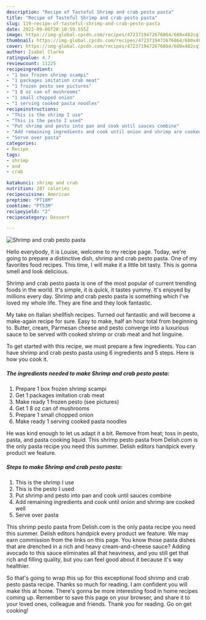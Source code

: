 ```yaml
---
description: "Recipe of Tasteful Shrimp and crab pesto pasta"
title: "Recipe of Tasteful Shrimp and crab pesto pasta"
slug: 119-recipe-of-tasteful-shrimp-and-crab-pesto-pasta
date: 2022-09-06T20:10:59.555Z
image: https://img-global.cpcdn.com/recipes/4723719472676864/680x482cq70/shrimp-and-crab-pesto-pasta-recipe-main-photo.jpg
thumbnail: https://img-global.cpcdn.com/recipes/4723719472676864/680x482cq70/shrimp-and-crab-pesto-pasta-recipe-main-photo.jpg
cover: https://img-global.cpcdn.com/recipes/4723719472676864/680x482cq70/shrimp-and-crab-pesto-pasta-recipe-main-photo.jpg
author: Isabel Clarke
ratingvalue: 4.7
reviewcount: 11225
recipeingredient:
- "1 box frozen shrimp scampi"
- "1 packages imitation crab meat"
- "1 frozen pesto see pictures"
- "1 8 oz can of mushrooms"
- "1 small chopped onion"
- "1 serving cooked pasta noodles"
recipeinstructions:
- "This is the shrimp I use"
- "This is the pesto I used"
- "Put shrimp and pesto into pan and cook until sauces combine"
- "Add remaining ingredients and cook until onion and shrimp are cooked well"
- "Serve over pasta"
categories:
- Recipe
tags:
- shrimp
- and
- crab

katakunci: shrimp and crab 
nutrition: 287 calories
recipecuisine: American
preptime: "PT18M"
cooktime: "PT53M"
recipeyield: "2"
recipecategory: Dessert

---
```



![Shrimp and crab pesto pasta](https://img-global.cpcdn.com/recipes/4723719472676864/680x482cq70/shrimp-and-crab-pesto-pasta-recipe-main-photo.jpg)

Hello everybody, it is Louise, welcome to my recipe page. Today, we're going to prepare a distinctive dish, shrimp and crab pesto pasta. One of my favorites food recipes. This time, I will make it a little bit tasty. This is gonna smell and look delicious.

Shrimp and crab pesto pasta is one of the most popular of current trending foods in the world. It's simple, it is quick, it tastes yummy. It's enjoyed by millions every day. Shrimp and crab pesto pasta is something which I've loved my whole life. They are fine and they look fantastic.

My take on Italian shellfish recipes. Turned out fantastic and will become a make-again recipe for sure. Easy to make, half an hour total from beginning to. Butter, cream, Parmesan cheese and pesto converge into a luxurious sauce to be served with cooked shrimp or crab meat and hot linguine.


To get started with this recipe, we must prepare a few ingredients. You can have shrimp and crab pesto pasta using 6 ingredients and 5 steps. Here is how you cook it.

<!--inarticleads1-->

##### The ingredients needed to make Shrimp and crab pesto pasta:

1. Prepare 1 box frozen shrimp scampi
1. Get 1 packages imitation crab meat
1. Make ready 1 frozen pesto (see pictures)
1. Get 1 8 oz can of mushrooms
1. Prepare 1 small chopped onion
1. Make ready 1 serving cooked pasta noodles


He was kind enough to let us adapt it a bit. Remove from heat; toss in pesto, pasta, and pasta cooking liquid. This shrimp pesto pasta from Delish.com is the only pasta recipe you need this summer. Delish editors handpick every product we feature. 

<!--inarticleads2-->

##### Steps to make Shrimp and crab pesto pasta:

1. This is the shrimp I use
1. This is the pesto I used
1. Put shrimp and pesto into pan and cook until sauces combine
1. Add remaining ingredients and cook until onion and shrimp are cooked well
1. Serve over pasta


This shrimp pesto pasta from Delish.com is the only pasta recipe you need this summer. Delish editors handpick every product we feature. We may earn commission from the links on this page. You know those pasta dishes that are drenched in a rich and heavy cream-and-cheese sauce? Adding avocado to this sauce eliminates all that heaviness, and you still get that rich and filling quality, but you can feel good about it because it&#39;s way healthier. 

So that's going to wrap this up for this exceptional food shrimp and crab pesto pasta recipe. Thanks so much for reading. I am confident you will make this at home. There's gonna be more interesting food in home recipes coming up. Remember to save this page on your browser, and share it to your loved ones, colleague and friends. Thank you for reading. Go on get cooking!
